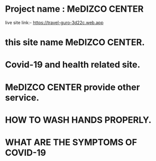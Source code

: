 # Project name : MeDIZCO CENTER

live site link:- https://travel-guro-3d22c.web.app


# this site name MeDIZCO CENTER.

# Covid-19 and health related site.

# MeDIZCO CENTER provide other service.

# HOW TO WASH HANDS PROPERLY.

# WHAT ARE THE SYMPTOMS OF COVID-19









